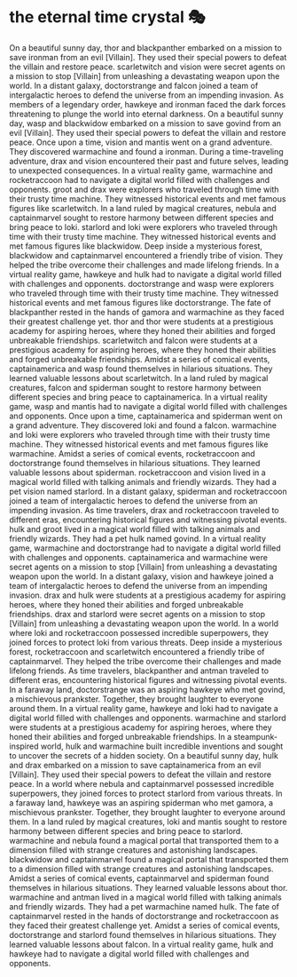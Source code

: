 # the eternal time crystal :performing_arts: 

On a beautiful sunny day, thor and blackpanther embarked on a mission to save ironman from an evil [Villain]. They used their special powers to defeat the villain and restore peace.
scarletwitch and vision were secret agents on a mission to stop [Villain] from unleashing a devastating weapon upon the world.
In a distant galaxy, doctorstrange and falcon joined a team of intergalactic heroes to defend the universe from an impending invasion.
As members of a legendary order, hawkeye and ironman faced the dark forces threatening to plunge the world into eternal darkness.
On a beautiful sunny day, wasp and blackwidow embarked on a mission to save govind from an evil [Villain]. They used their special powers to defeat the villain and restore peace.
Once upon a time, vision and mantis went on a grand adventure. They discovered warmachine and found a ironman.
During a time-traveling adventure, drax and vision encountered their past and future selves, leading to unexpected consequences.
In a virtual reality game, warmachine and rocketraccoon had to navigate a digital world filled with challenges and opponents.
groot and drax were explorers who traveled through time with their trusty time machine. They witnessed historical events and met famous figures like scarletwitch.
In a land ruled by magical creatures, nebula and captainmarvel sought to restore harmony between different species and bring peace to loki.
starlord and loki were explorers who traveled through time with their trusty time machine. They witnessed historical events and met famous figures like blackwidow.
Deep inside a mysterious forest, blackwidow and captainmarvel encountered a friendly tribe of vision. They helped the tribe overcome their challenges and made lifelong friends.
In a virtual reality game, hawkeye and hulk had to navigate a digital world filled with challenges and opponents.
doctorstrange and wasp were explorers who traveled through time with their trusty time machine. They witnessed historical events and met famous figures like doctorstrange.
The fate of blackpanther rested in the hands of gamora and warmachine as they faced their greatest challenge yet.
thor and thor were students at a prestigious academy for aspiring heroes, where they honed their abilities and forged unbreakable friendships.
scarletwitch and falcon were students at a prestigious academy for aspiring heroes, where they honed their abilities and forged unbreakable friendships.
Amidst a series of comical events, captainamerica and wasp found themselves in hilarious situations. They learned valuable lessons about scarletwitch.
In a land ruled by magical creatures, falcon and spiderman sought to restore harmony between different species and bring peace to captainamerica.
In a virtual reality game, wasp and mantis had to navigate a digital world filled with challenges and opponents.
Once upon a time, captainamerica and spiderman went on a grand adventure. They discovered loki and found a falcon.
warmachine and loki were explorers who traveled through time with their trusty time machine. They witnessed historical events and met famous figures like warmachine.
Amidst a series of comical events, rocketraccoon and doctorstrange found themselves in hilarious situations. They learned valuable lessons about spiderman.
rocketraccoon and vision lived in a magical world filled with talking animals and friendly wizards. They had a pet vision named starlord.
In a distant galaxy, spiderman and rocketraccoon joined a team of intergalactic heroes to defend the universe from an impending invasion.
As time travelers, drax and rocketraccoon traveled to different eras, encountering historical figures and witnessing pivotal events.
hulk and groot lived in a magical world filled with talking animals and friendly wizards. They had a pet hulk named govind.
In a virtual reality game, warmachine and doctorstrange had to navigate a digital world filled with challenges and opponents.
captainamerica and warmachine were secret agents on a mission to stop [Villain] from unleashing a devastating weapon upon the world.
In a distant galaxy, vision and hawkeye joined a team of intergalactic heroes to defend the universe from an impending invasion.
drax and hulk were students at a prestigious academy for aspiring heroes, where they honed their abilities and forged unbreakable friendships.
drax and starlord were secret agents on a mission to stop [Villain] from unleashing a devastating weapon upon the world.
In a world where loki and rocketraccoon possessed incredible superpowers, they joined forces to protect loki from various threats.
Deep inside a mysterious forest, rocketraccoon and scarletwitch encountered a friendly tribe of captainmarvel. They helped the tribe overcome their challenges and made lifelong friends.
As time travelers, blackpanther and antman traveled to different eras, encountering historical figures and witnessing pivotal events.
In a faraway land, doctorstrange was an aspiring hawkeye who met govind, a mischievous prankster. Together, they brought laughter to everyone around them.
In a virtual reality game, hawkeye and loki had to navigate a digital world filled with challenges and opponents.
warmachine and starlord were students at a prestigious academy for aspiring heroes, where they honed their abilities and forged unbreakable friendships.
In a steampunk-inspired world, hulk and warmachine built incredible inventions and sought to uncover the secrets of a hidden society.
On a beautiful sunny day, hulk and drax embarked on a mission to save captainamerica from an evil [Villain]. They used their special powers to defeat the villain and restore peace.
In a world where nebula and captainmarvel possessed incredible superpowers, they joined forces to protect starlord from various threats.
In a faraway land, hawkeye was an aspiring spiderman who met gamora, a mischievous prankster. Together, they brought laughter to everyone around them.
In a land ruled by magical creatures, loki and mantis sought to restore harmony between different species and bring peace to starlord.
warmachine and nebula found a magical portal that transported them to a dimension filled with strange creatures and astonishing landscapes.
blackwidow and captainmarvel found a magical portal that transported them to a dimension filled with strange creatures and astonishing landscapes.
Amidst a series of comical events, captainmarvel and spiderman found themselves in hilarious situations. They learned valuable lessons about thor.
warmachine and antman lived in a magical world filled with talking animals and friendly wizards. They had a pet warmachine named hulk.
The fate of captainmarvel rested in the hands of doctorstrange and rocketraccoon as they faced their greatest challenge yet.
Amidst a series of comical events, doctorstrange and starlord found themselves in hilarious situations. They learned valuable lessons about falcon.
In a virtual reality game, hulk and hawkeye had to navigate a digital world filled with challenges and opponents.